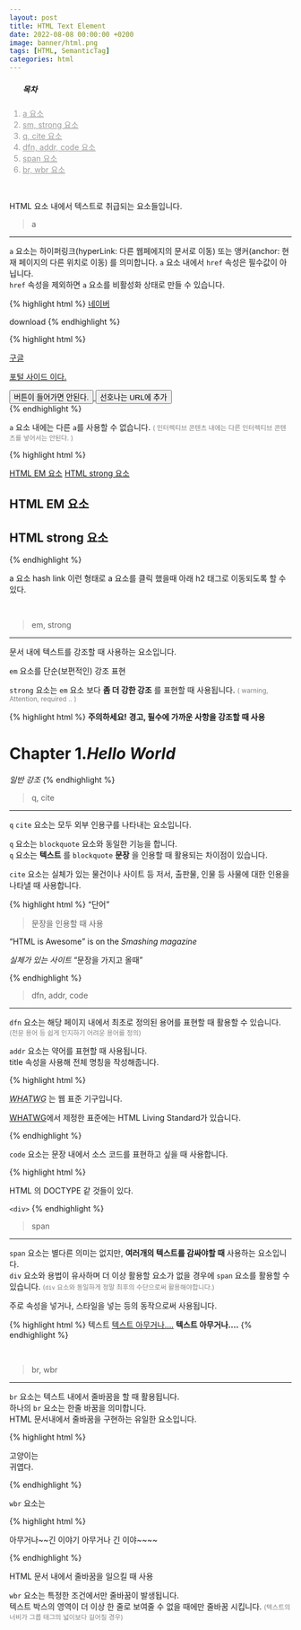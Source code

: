 ```yaml
---
layout: post
title: HTML Text Element
date: 2022-08-08 00:00:00 +0200
image: banner/html.png
tags: [HTML, SemanticTag]
categories: html
---
```


<nav>
    <ol>
        <h5>목차</h5>
        <li style="color: #9b9b9b">
            <a href="#a" style="color: #9b9b9b;">a 요소</a>
        </li> 
        <li style="color: #9b9b9b">
            <a href="#em" style="color: #9b9b9b">sm, strong 요소</a>
        </li> 
        <li style="color: #9b9b9b">
            <a href="#q" style="color: #9b9b9b">q, cite  요소</a>
        </li> 
        <li style="color: #9b9b9b">
            <a href="#dfn" style="color: #9b9b9b">dfn, addr, code 요소</a>
        </li> 
        <li style="color: #9b9b9b">
            <a href="#span" style="color: #9b9b9b">span 요소</a>
        </li> 
        <li style="color: #9b9b9b">
            <a href="#br" style="color: #9b9b9b">br, wbr 요소</a>
        </li>
    </ol>
</nav>

<br />

HTML 요소 내에서 텍스트로 취급되는 요소들입니다.


> <span id="a">a</span>

***

```a``` 요소는 하이퍼링크(hyperLink: 다른 웹페에지의 문서로 이동) 또는 앵커(anchor: 현재 페이지의 다른 위치로 이동) 를 의미합니다.
```a``` 요소 내에서 ```href``` 속성은 필수값이 아닙니다.        
```href``` 속성을 제외하면 ```a``` 요소를 비활성화 상태로 만들 수 있습니다.

{% highlight html %}
<a href="https://www.naver.com" target="_blank">네이버</a>
<!-- download 속성을 활용하여 리소스를 다운 받을 수 있습니다. -->
<a download>download</a>
{% endhighlight %}            

{% highlight html %}
<div>
    <a href="https://www.google.com">
        구글
        <p>포털 사이드 이다.</p>
        <!-- 이런 형태로 a 요소 내부에는 버튼을 넣으면 안된다. HTML 규정에 어긋남. -->
        <button>버튼이 들어가면 안된다.</button>
    </a>
    <button type="button">선호나는 URL에 추가</button>
</div>
{% endhighlight %}      

```a``` 요소 내에는 다른 ```a```를 사용할 수 없습니다.
<small style="color: gray;">( 인터렉티브 콘텐츠 내에는 다른 인터렉티브 콘텐츠를 넣어서는 안된다. )</small>


{% highlight html %}
<nav>
    <a href="#html-em">HTML EM 요소</a>
    <a href="#html-strong">HTML strong 요소</a>
</nav>

<h2 id="html-em">HTML EM 요소</h2>
<h2 id="html-strong">HTML strong 요소</h2>
{% endhighlight %}

a 요소 hash link 
이런 형태로 a 요소를 클릭 했을때 아래 h2 태그로 이동되도록 할 수 있다.

<br />

> <span id="em">em, strong</span>

***

문서 내에 텍스트를 강조할 때 사용하는 요소입니다.

```em``` 요소를 단순(보편적인) 강조 표현       

```strong``` 요소는 ```em``` 요소 보다 **좀 더 강한 강조** 를 표현할 때 사용됩니다.
<small style="color: gray;">( warning, Attention, required .. )</small>

{% highlight html %}
<strong>주의하세요!</strong>
<strong>경고, 필수에 가까운 사항을 강조할 때 사용</strong>
<h1>Chapter 1.<em>Hello World</em></h1>
<em>일반 강조</em>
{% endhighlight %}

<br />

> <span id="q">q, cite</span>

***

```q``` ```cite``` 요소는 모두 외부 인용구를 나타내는 요소입니다. 

```q``` 요소는 ```blockquote``` 요소와 동일한 기능을 합니다.       
```q``` 요소는 **텍스트** 를 ```blockquote``` **문장** 을 인용할 때 활용되는 차이점이 있습니다.


```cite``` 요소는 실체가 있는 물건이나 사이트 등 저서, 출판물, 인물 등 사물에 대한 인용을 나타낼 때 사용합니다.  

{% highlight html %}
<q>단어</q>
<blockquote>문장을 인용할 때 사용</blockquote>
<p><q>HTML is Awesome</q> is on the <cite>Smashing magazine</cite></p>
<p><cite>실체가 있는 사이트</cite> <q>문장을 가지고 올때</q></p>
{% endhighlight %}

<br />

> <span id="dfn">dfn, addr, code</span>

***

```dfn``` 요소는 해당 페이지 내에서 최초로 정의된 용어를 표현할 때 활용할 수 있습니다.      
<small style="color: gray;">(전문 용어 등 쉽게 인지하기 어려운 용어를 정의)</small>

```addr``` 요소는 약어를 표현할 때 사용됩니다.  
title 속성을 사용해 전체 명칭을 작성해줍니다.

{% highlight html %}
<p>
    <dfn id="whatwg">
        <abbr title="Web Hypertext Application">WHATWG</abbr>
    </dfn>는 웹 표준 기구입니다.
</p>
<p>
    <a href="#whatwg">WHATWG</a>에서 제정한 표준에는 HTML Living Standard가 있습니다.
</p>
{% endhighlight %}

<br />

```code``` 요소는 문장 내에서 소스 코드를 표현하고 싶을 때 사용합니다.

{% highlight html %}
<p>
    HTML 의 DOCTYPE <code><!DOCTYPE HTML></code> 같 것들이 있다.
</p>
<code>&lt;div&gt;</code>
{% endhighlight %}

<br />

> <span id="span">span</span>

***

```span``` 요소는 별다른 의미는 없지만, **여러개의 텍스트를 감싸야할 때** 사용하는 요소입니다.       
```div``` 요소와 용법이 유사하며 더 이상 활용할 요소가 없을 경우에 ```span``` 요소를 활용할 수 있습니다.
<small style="color: gray;">(```div``` 요소와 동일하게 정말 최후의 수단으로써 활용해야합니다.)</small>      

주로 속성을 넣거나, 스타일을 넣는 등의 동작으로써 사용됩니다.

{% highlight html %}
<span>텍스트</span>
<span lang="ko-KR" class="txt-korean">
    <a href="#">텍스트 아무거나....</a>
    <strong>텍스트 아무거나....</strong>
</span>
{% endhighlight %}      

<br />

> <span id="br">br, wbr</span>

***

```br``` 요소는 텍스트 내에서 줄바꿈을 할 때 활용됩니다.        
하나의 ```br``` 요소는 한줄 바꿈을 의미합니다.      
HTML 문서내에서 줄바꿈을 구현하는 유일한 요소입니다. 

{% highlight html %}
<p>
    고양이는 <br /> <!-- 2 줄 -->
    귀엽다.
</p>
{% endhighlight %}


```wbr``` 요소는 

{% highlight html %}
<p>
    <!-- css: word-break: keep-all 과 비슷한 동작 -->
    아무거나~~긴 이야기 <wbr /> 아무거나 긴 이야~~~~
</p> 
{% endhighlight %}

HTML 문서 내에서 줄바꿈을 일으킬 때 사용

```wbr``` 요소는 특정한 조건에서만 줄바꿈이 발생됩니다.     
텍스트 박스의 영역이 더 이상 한 줄로 보여줄 수 없을 때에만 줄바꿈 시킵니다.
<small style="color: gray;">(텍스트의 너비가 그룹 태그의 넓이보다 길어질 경우)</small>

<br />
